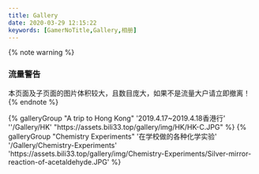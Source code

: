 ```yaml
---
title: Gallery
date: 2020-03-29 12:15:22
keywords: [GamerNoTitle,Gallery,相册]
---
```

{% note warning %}
###  流量警告
本页面及子页面的图片体积较大，且数目庞大，如果不是流量大户请立即撤离！
{% endnote %}

<div class="gallery-group-main">
    {% galleryGroup "A trip to Hong Kong" '2019.4.17~2019.4.18香港行' ''/Gallery/HK' "https://assets.bili33.top/gallery/img/HK/HK-C.JPG" %}
    {% galleryGroup "Chemistry Experiments" '在学校做的各种化学实验' '/Gallery/Chemistry-Experiments' 'https://assets.bili33.top/gallery/img/Chemistry-Experiments/Silver-mirror-reaction-of-acetaldehyde.JPG' %}
</div>


